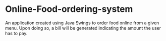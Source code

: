 # Online-Food-ordering-system
An application created using Java Swings to order food online from a given menu. Upon doing so, a bill will be generated indicating the amount the user has to pay.
